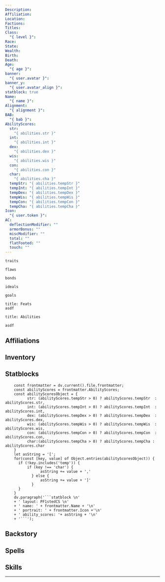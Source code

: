 ```yaml
---
Description: 
Affiliation: 
Location: 
Factions: 
Titles: 
Class:
  "{ level }": 
Race: 
State: 
Wealth: 
Birth: 
Death: 
Age:
  "{ age }": 
banner:
  "{ user.avatar }": 
banner_y:
  "{ user.avatar_align }": 
statblock: true
Name:
  "{ name }": 
Alignment:
  "{ alignment }": 
BAB:
  "{ bab }": 
AbilityScores:
  str:
    "{ abilities.str }"
  int:
    "{ abilities.int }" 
  dex:
    "{ abilities.dex }"
  wis:
    "{ abilities.wis }" 
  con:
    "{ abilities.con }"
  char:
    "{ abilities.cha }"
  tempStr: "{ abilities.tempStr }"
  tempInt: "{ abilities.tempInt }"
  tempDex: "{ abilities.tempDex }"
  tempWis: "{ abilities.tempWis }"
  tempCon: "{ abilities.tempCon }"
  tempCha: "{ abilities.tempCha }"
Icon:
  "{ user.token }":
AC:
  deflectionModifier: ""
  armorBonus: ""
  miscModifier: ""
  total: ""
  flatFooted: ""
  touch: ""
---
```



```ad-Tr
traits
```

```ad-fw
flaws
```

```ad-Bd
bonds
```

```ad-idl
ideals
```

```ad-goals
goals
```

```ad-ft
title: Feats
asdf

```

```ad-sk
title: Abilities

asdf
```
## Affiliations

## Inventory

## Statblocks
```dataviewjs
	const frontmatter = dv.current().file.frontmatter;
	const abilityScores = frontmatter.AbilityScores;
	const abilityScoresObject = {
		  str: (abilityScores.tempStr > 0) ? abilityScores.tempStr  : abilityScores.str,
		  int: (abilityScores.tempInt > 0) ? abilityScores.tempInt  : abilityScores.int,
		  dex: (abilityScores.tempDex > 0) ? abilityScores.tempDex  : abilityScores.dex,
		  wis: (abilityScores.tempWis > 0) ? abilityScores.tempWis  : abilityScores.wis, 
		  con: (abilityScores.tempCon > 0) ? abilityScores.tempCon  : abilityScores.con, 
		  char:(abilityScores.tempCha > 0) ? abilityScores.tempCha : abilityScores.char 
	}
	let asString = '[';
	for(const [key, value] of Object.entries(abilityScoresObject)) {
	  if (!key.includes('temp')) {
		  if (key !== 'char') {
				asString += value + ','
			} else {
				asString += value + ']'
			}
	  }	
	}
	dv.paragraph('```statblock \n' 
	+ ' layout: PF1stedCS \n' 
	+ ' name: ' + frontmatter.Name + '\n'
	+ ' portrait: ' + frontmatter.Icon +'\n'
	+ ' ability_scores: '+ asString + '\n'
	+ '```');
```
## Backstory

## Spells

## Skills


---